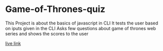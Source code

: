 # Game-of-Thrones-quiz

This Project is about the basics of javascript in CLI
It tests the user based on iputs given in the CLI
Asks few questions about game of thrones web series and shows the scores to the user

[live link](https://replit.com/@BhargaviSunkire/Game-of-Thrones-quiz#index.js)
